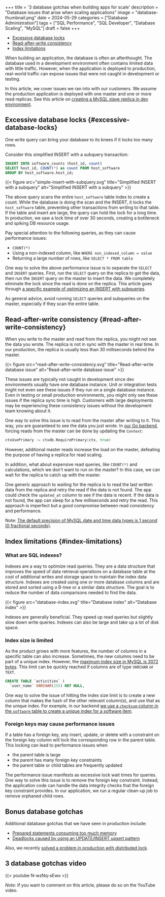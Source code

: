 +++
title = '3 database gotchas when building apps for scale'
description = "Database issues that arise when scaling applications"
image = "database-thumbnail.png"
date = 2024-05-29
categories = ["Database Administration"]
tags = ["SQL Performance", "SQL Developer", "Database Scaling", "MySQL"]
draft = false
+++

- [Excessive database locks](#excessive-database-locks)
- [Read-after-write consistency](#read-after-write-consistency)
- [Index limitations](#index-limitations)

When building an application, the database is often an afterthought. The database used in a development environment
often contains limited data with little traffic. However, when the application is deployed to production, real-world
traffic can expose issues that were not caught in development or testing.

In this article, we cover issues we ran into with our customers. We assume the production application is deployed with
one master and one or more read replicas. See this article on
[creating a MySQL slave replica in dev environment](../mysql-master-slave-replication).

## Excessive database locks {#excessive-database-locks}

One write query can bring your database to its knees if it locks too many rows.

Consider this simplified INSERT with a subquery transaction:

```sql
INSERT INTO software_counts (host_id, count)
SELECT host_id, COUNT(*) as count FROM host_software
GROUP BY host_software.host_id;
```

{{< figure src="simple-insert-with-subquery.svg" title="Simplified INSERT with a subquery" alt="Simplified INSERT with a subquery" >}}

The above query scans the entire `host_software` table index to create a count. While the database is doing the scan and
the INSERT, it locks the `host_software` table, preventing other transactions from writing to that table. If the table
and insert are large, the query can hold the lock for a long time. In production, we saw a lock time of over 30 seconds,
creating a bottleneck and spiking DB resource usage.

Pay special attention to the following queries, as they can cause performance issues:

- `COUNT(*)`
- Using a non-indexed column, like `WHERE non_indexed_column = value`
- Returning a large number of rows, like `SELECT * FROM table`

One way to solve the above performance issue is to separate the `SELECT` and `INSERT` queries. First, run the `SELECT`
query on the replica to get the data, then run the `INSERT` query on the master to insert the data. We completely
eliminate the lock since the read is done on the replica. This article goes through
[a specific example of optimizing an INSERT with subqueries](.../mysql-query-performance-insert-subqueries).

As general advice, avoid running `SELECT` queries and subqueries on the master, especially if they scan the entire
table.

## Read-after-write consistency {#read-after-write-consistency}

When you write to the master and read from the replica, you might not see the data you wrote. The replica is not in sync
with the master in real time. In our production, the replica is usually less than 30 milliseconds behind the master.

{{< figure src="read-after-write-consistency.svg" title="Read-after-write database issue" alt="Read-after-write database issue" >}}

These issues are typically not caught in development since dev environments usually have one database instance. Unit or
integration tests might not even see these issues if they run on a single database instance. Even in testing or small
production environments, you might only see these issues if the replica sync time is high. Customers with large
deployments may be experiencing these consistency issues without the development team knowing about it.

One way to solve this issue is to read from the master after writing to it. This way, you are guaranteed to see the data
you just wrote. In
[our Go backend](https://github.com/fleetdm/fleet/blob/b7aac2cfabf17fcb5142808fb80352113710ec5c/server/contexts/ctxdb/ctxdb.go#L17),
forcing reads from the master can be done by updating the `Context`:

```go
ctxUsePrimary := ctxdb.RequirePrimary(ctx, true)
```

However, additional master reads increase the load on the master, defeating the purpose of having a replica for read
scaling.

In addition, what about expensive read queries, like `COUNT(*)` and calculations, which we don't want to run on the
master? In this case, we can wait for the replica to catch up with the master.

One generic approach to waiting for the replica is to read the last written data from the replica and retry the read if
the data is not found. The app could check the `updated_at` column to see if the data is recent. If the data is not
found, the app can sleep for a few milliseconds and retry the read. This approach is imperfect but a good compromise
between read consistency and performance.

Note:
[The default precision of MySQL date and time data types is 1 second (0 fractional seconds)](https://dev.mysql.com/doc/refman/8.0/en/date-and-time-type-syntax.html#:~:text=default%20precision%20is%200.).

## Index limitations {#index-limitations}

### What are SQL indexes?

Indexes are a way to optimize read queries. They are a data structure that improves the speed of data retrieval
operations on a database table at the cost of additional writes and storage space to maintain the index data structure.
Indexes are created using one or more database columns and are stored and sorted using a B-tree or a similar data
structure. The goal is to reduce the number of data comparisons needed to find the data.

{{< figure src="database-index.svg" title="Database index" alt="Database index" >}}

Indexes are generally beneficial. They speed up read queries but slightly slow down write queries. Indexes can also be
large and take up a lot of disk space.

### Index size is limited

As the product grows with more features, the number of columns in a specific table can also increase. Sometimes, the new
columns need to be part of a unique index. However, the
[maximum index size in MySQL is 3072 bytes](https://dev.mysql.com/doc/refman/8.0/en/innodb-limits.html). This limit can
be quickly reached if columns are of type `VARCHAR` or `TEXT`.

```sql
CREATE TABLE `activities` (
  `user_name` VARCHAR(255) NOT NULL,
```

One way to solve the issue of hitting the index size limit is to create a new column that makes the hash of the other
relevant column(s), and use that as the unique index. For example, in our backend
[we use a `checksum` column in the `software` table to create a unique index for a software item](https://github.com/fleetdm/fleet/blob/6f008b40f24bcd000c1450d7438be99d30c518c5/server/datastore/mysql/schema.sql#L1450).

### Foreign keys may cause performance issues

If a table has a foreign key, any insert, update, or delete with a constraint on the foreign key column will lock the
corresponding row in the parent table. This locking can lead to performance issues when

- the parent table is large
- the parent has many foreign key constraints
- the parent table or child tables are frequently updated

The performance issue manifests as excessive lock wait times for queries. One way to solve this issue is to remove the
foreign key constraint. Instead, the application code can handle the data integrity checks that the foreign key
constraint provides. In our application, we run a regular clean-up job to remove orphaned child rows.

## Bonus database gotchas

Additional database gotchas that we have seen in production include:

- [Prepared statements consuming too much memory](../sql-prepared-statements-are-broken-when-scaling-applications)
- [Deadlocks caused by using an UPDATE/INSERT upsert pattern](../mysql-upsert-deadlock)

Also, we recently [solved a problem in production with distributed lock](../distributed-lock).

## 3 database gotchas video

{{< youtube N-wzNq-sEwo >}}

_Note:_ If you want to comment on this article, please do so on the YouTube video.
